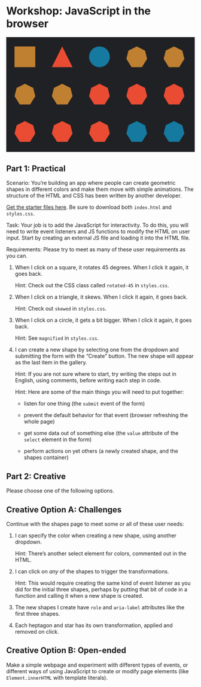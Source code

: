 # Workshop: JavaScript in the browser

![Geometric shapes in several colors in a grid](../../lectures/images/shapes-workshop-events.png)

## Part 1: Practical

Scenario: You’re building an app where people can create geometric shapes
in different colors and make them move with simple animations. The
structure of the HTML and CSS has been written by another developer.

[Get the starter files here](https://www.github.com/Birkbeck2/web-development/tree/main/workshops/events/starter-files/). Be sure to download both `index.html` and `styles.css`.

Task: Your job is to add the JavaScript for interactivity. To do this, you will
need to write event listeners and JS functions to modify the HTML on user
input. Start by creating an external JS file and loading it into the HTML file.

Requirements: Please try to meet as many of these user requirements as you can.

1. When I click on a square, it rotates 45 degrees. When I click it again, it
   goes back.

   Hint: Check out the CSS class called `rotated-45` in `styles.css`.

2. When I click on a triangle, it skews. When I click it again, it goes back.

   Hint: Check out `skewed` in `styles.css`.

3. When I click on a circle, it gets a bit bigger. When I click it again, it
   goes back.

   Hint: See `magnified` in `styles.css`.

4. I can create a new shape by selecting one from the dropdown and submitting
   the form with the “Create” button. The new shape will appear as the last
   item in the gallery.

   Hint: If you are not sure where to start, try writing the steps out in
   English, using comments, before writing each step in code.

   Hint: Here are some of the main things you will need to put together:

     - listen for one thing (the `submit` event of the form)

     - prevent the default behavior for that event (browser refreshing the whole page)

     - get some data out of something else (the `value` attribute of the `select`
       element in the form)

     - perform actions on yet others (a newly created shape, and the shapes
       container)

## Part 2: Creative

Please choose one of the following options.

## Creative Option A: Challenges

Continue with the shapes page to meet some or all of these user needs:

1. I can specify the color when creating a new shape, using another dropdown.

   Hint: There’s another select element for colors, commented out in the HTML.

2. I can click on *any* of the shapes to trigger the transformations.

   Hint: This would require creating the same kind of event listener as you did
   for the initial three shapes, perhaps by putting that bit of code in
   a function and calling it when a new shape is created.

3. The new shapes I create have `role` and `aria-label` attributes like the
   first three shapes.

4. Each heptagon and star has its own transformation, applied and removed on click.

## Creative Option B: Open-ended

Make a simple webpage and experiment with different types of events, or
different ways of using JavaScript to create or modify page elements (like
`Element.innerHTML` with template literals).

